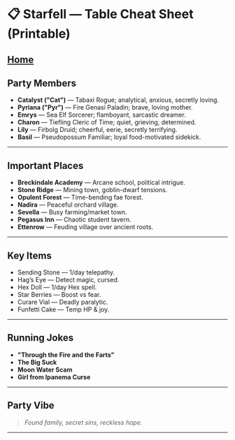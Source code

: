 # 📋 Starfell — Table Cheat Sheet (Printable)
[Home](/README.md)
---

## Party Members
- **Catalyst ("Cat")** — Tabaxi Rogue; analytical, anxious, secretly loving.
- **Pyriana ("Pyr")** — Fire Genasi Paladin; brave, loving mother.
- **Emrys** — Sea Elf Sorcerer; flamboyant, sarcastic dreamer.
- **Charon** — Tiefling Cleric of Time; quiet, grieving, determined.
- **Lily** — Firbolg Druid; cheerful, eerie, secretly terrifying.
- **Basil** — Pseudopossum Familiar; loyal food-motivated sidekick.

---

## Important Places
- **Breckindale Academy** — Arcane school, political intrigue.
- **Stone Ridge** — Mining town, goblin-dwarf tensions.
- **Opulent Forest** — Time-bending fae forest.
- **Nadira** — Peaceful orchard village.
- **Sevella** — Busy farming/market town.
- **Pegasus Inn** — Chaotic student tavern.
- **Ettenrow** — Feuding village over ancient roots.

---

## Key Items
- Sending Stone — 1/day telepathy.
- Hag’s Eye — Detect magic, cursed.
- Hex Doll — 1/day Hex spell.
- Star Berries — Boost vs fear.
- Curare Vial — Deadly paralytic.
- Funfetti Cake — Temp HP & joy.

---

## Running Jokes
- **"Through the Fire and the Farts"**
- **The Big Suck**
- **Moon Water Scam**
- **Girl from Ipanema Curse**

---

## Party Vibe
> *Found family, secret sins, reckless hope.*

---